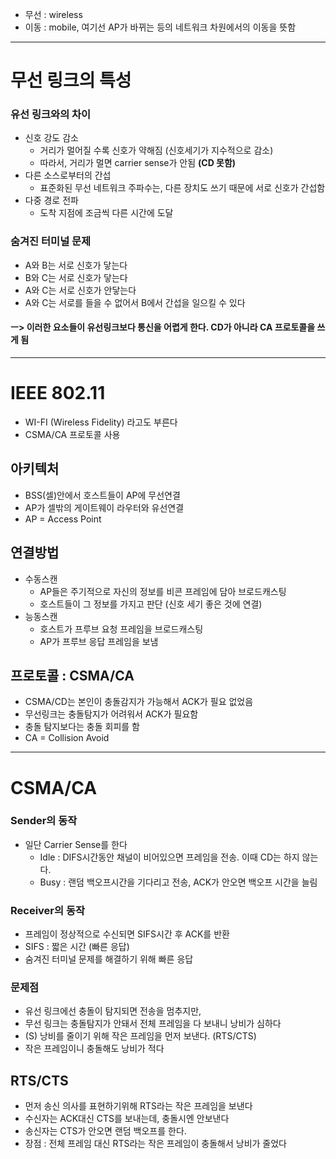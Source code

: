 - 무선 : wireless
- 이동 : mobile, 여기선 AP가 바뀌는 등의 네트워크 차원에서의 이동을 뜻함

---

# 무선 링크의 특성
### 유선 링크와의 차이
- 신호 강도 감소
  - 거리가 멀어질 수록 신호가 약해짐 (신호세기가 지수적으로 감소)
  - 따라서, 거리가 멀면 carrier sense가 안됨 **(CD 못함)**
- 다른 소스로부터의 간섭
  - 표준화된 무선 네트워크 주파수는, 다른 장치도 쓰기 때문에 서로 신호가 간섭함
- 다중 경로 전파
  - 도착 지점에 조금씩 다른 시간에 도달
### 숨겨진 터미널 문제
- A와 B는 서로 신호가 닿는다
- B와 C는 서로 신호가 닿는다
- A와 C는 서로 신호가 안닿는다
- A와 C는 서로를 들을 수 없어서 B에서 간섭을 일으킬 수 있다
#### ㅡ> 이러한 요소들이 유선링크보다 통신을 어렵게 한다. CD가 아니라 CA 프로토콜을 쓰게 됨

---

# IEEE 802.11
- WI-FI (Wireless Fidelity) 라고도 부른다
- CSMA/CA 프로토콜 사용
## 아키텍처
- BSS(셀)안에서 호스트들이 AP에 무선연결
- AP가 셀밖의 게이트웨이 라우터와 유선연결
- AP = Access Point
## 연결방법
- 수동스캔
  - AP들은 주기적으로 자신의 정보를 비콘 프레임에 담아 브로드캐스팅
  - 호스트들이 그 정보를 가지고 판단 (신호 세기 좋은 것에 연결)
- 능동스캔
  - 호스트가 프루브 요청 프레임을 브로드캐스팅
  - AP가 프루브 응답 프레임을 보냄
 ## 프로토콜 : CSMA/CA
 - CSMA/CD는 본인이 충돌감지가 가능해서 ACK가 필요 없었음
 - 무선링크는 충돌탐지가 어려워서 ACK가 필요함
 - 충돌 탐지보다는 충돌 회피를 함
 - CA = Collision Avoid

---

# CSMA/CA
### Sender의 동작
- 일단 Carrier Sense를 한다
  - Idle : DIFS시간동안 채널이 비어있으면 프레임을 전송. 이때 CD는 하지 않는다.
  - Busy : 랜덤 백오프시간을 기다리고 전송, ACK가 안오면 백오프 시간을 늘림
### Receiver의 동작
- 프레임이 정상적으로 수신되면 SIFS시간 후 ACK를 반환
- SIFS : 짧은 시간 (빠른 응답)
- 숨겨진 터미널 문제를 해결하기 위해 빠른 응답
### 문제점
- 유선 링크에선 충돌이 탐지되면 전송을 멈추지만,
- 무선 링크는 충돌탐지가 안돼서 전체 프레임을 다 보내니 낭비가 심하다
- (S) 낭비를 줄이기 위해 작은 프레임을 먼저 보낸다. (RTS/CTS)
- 작은 프레임이니 충돌해도 낭비가 적다
## RTS/CTS
- 먼저 송신 의사를 표현하기위해 RTS라는 작은 프레임을 보낸다
- 수신자는 ACK대신 CTS를 보내는데, 충돌시엔 안보낸다
- 송신자는 CTS가 안오면 랜덤 백오프를 한다.
- 장점 : 전체 프레임 대신 RTS라는 작은 프레임이 충돌해서 낭비가 줄었다
